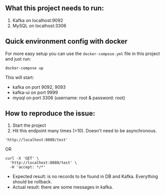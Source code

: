 ## What this project needs to run:
1. Kafka on localhost:9092
2. MySQL on localhost:3306

## Quick environment config with docker
For more easy setup you can use the `docker-compose.yml` file in this project and just run:
```
docker-compose up
```

This will start:
- kafka on port 9092, 9093
- kafka-ui on port 9999
- mysql on port 3306  (username: root & password: root)

## How to reproduce the issue:
1. Start the project
2. Hit this endpoint many times (>10). Doesn't need to be asynchronous.
```
'http://localhost:8080/test' 
```
OR 
```
curl -X 'GET' \
  'http://localhost:8080/test' \
  -H 'accept: */*'
```

- Expected result: is no records to be found in DB and Kafka. Everything should be rollback.
- Actual result: there are some messages in kafka.